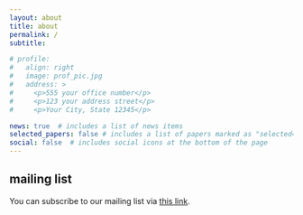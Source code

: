 ```yaml
---
layout: about
title: about
permalink: /
subtitle: 

# profile:
#   align: right
#   image: prof_pic.jpg
#   address: >
#     <p>555 your office number</p>
#     <p>123 your address street</p>
#     <p>Your City, State 12345</p>

news: true  # includes a list of news items
selected_papers: false # includes a list of papers marked as "selected={true}"
social: false  # includes social icons at the bottom of the page
---
```



## mailing list
You can subscribe to our mailing list via [this link](https://www.l3s.de/mailman/listinfo/elixir-reading-group).



